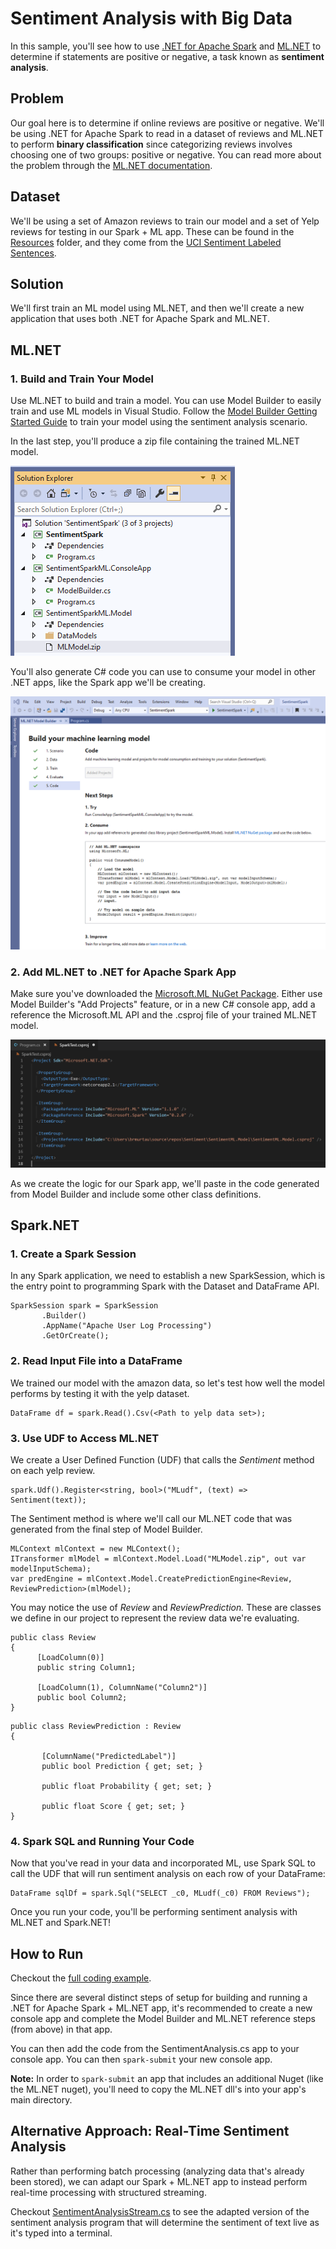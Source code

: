 # Sentiment Analysis with Big Data

In this sample, you'll see how to use [.NET for Apache Spark](https://dotnet.microsoft.com/apps/data/spark) 
and [ML.NET](https://dotnet.microsoft.com/apps/machinelearning-ai/ml-dotnet) to determine if 
statements are positive or negative, a task known as **sentiment analysis**.

## Problem

Our goal here is to determine if online reviews are positive or negative. We'll be using .NET for Apache Spark to read in a dataset of reviews and ML.NET to perform **binary classification** since categorizing reviews involves choosing one of two groups: positive or negative. You can read more about the problem through the [ML.NET documentation](https://docs.microsoft.com/en-us/dotnet/machine-learning/tutorials/sentiment-analysis).

## Dataset

We'll be using a set of Amazon reviews to train our model and a set of Yelp reviews for testing in our Spark + ML app. These can be found in the [Resources](/Resources) folder, and they come from the [UCI Sentiment Labeled Sentences](https://archive.ics.uci.edu/ml/machine-learning-databases/00331/sentiment%20labelled%20sentences.zip). 

## Solution

We'll first train an ML model using ML.NET, and then we'll create a new application that uses both .NET for Apache Spark and ML.NET.

## ML.NET

### 1. Build and Train Your Model

Use ML.NET to build and train a model. You can use Model Builder to easily train and use ML models in Visual Studio. Follow the [Model Builder Getting Started Guide](https://dotnet.microsoft.com/learn/machinelearning-ai/ml-dotnet-get-started-tutorial/intro) to train your model using the sentiment analysis scenario.

In the last step, you'll produce a zip file containing the trained ML.NET model.

![ML.NET Zip and Files](https://github.com/bamurtaugh/spark/blob/SparkMLNet/examples/Microsoft.Spark.CSharp.Examples/MachineLearning/images/modelbuilder5proj.PNG)

You'll also generate C# code you can use to consume your model in other .NET apps, like the Spark app we'll be creating.

![Generated Code](https://github.com/bamurtaugh/spark/blob/SparkMLNet/examples/Microsoft.Spark.CSharp.Examples/MachineLearning/images/modelbuilder5code.PNG)

### 2. Add ML.NET to .NET for Apache Spark App

Make sure you've downloaded the [Microsoft.ML NuGet Package](https://www.nuget.org/packages/Microsoft.ML). Either use Model Builder's "Add Projects" feature, or in a new C# console app, add a reference the Microsoft.ML API and the .csproj file of your trained ML.NET model.

![CSProject](https://github.com/bamurtaugh/spark/blob/SparkMLNet/examples/Microsoft.Spark.CSharp.Examples/MachineLearning/images/SparkMLPic.PNG)

As we create the logic for our Spark app, we'll paste in the code generated from Model Builder and include some other class definitions.

## Spark.NET

### 1. Create a Spark Session

In any Spark application, we need to establish a new SparkSession, which is the entry point to programming Spark with the Dataset and 
DataFrame API.

```CSharp
SparkSession spark = SparkSession
       .Builder()
       .AppName("Apache User Log Processing")
       .GetOrCreate();
```

### 2. Read Input File into a DataFrame

We trained our model with the amazon data, so let's test how well the model performs by testing it with the yelp dataset. 

```CSharp
DataFrame df = spark.Read().Csv(<Path to yelp data set>);
```

### 3. Use UDF to Access ML.NET

We create a User Defined Function (UDF) that calls the *Sentiment* method on each yelp review.

```CSharp
spark.Udf().Register<string, bool>("MLudf", (text) => Sentiment(text));
```

The Sentiment method is where we'll call our ML.NET code that was generated from the final step of Model Builder.

```CSharp
MLContext mlContext = new MLContext();
ITransformer mlModel = mlContext.Model.Load("MLModel.zip", out var modelInputSchema);
var predEngine = mlContext.Model.CreatePredictionEngine<Review, ReviewPrediction>(mlModel);
```
You may notice the use of *Review* and *ReviewPrediction.* These are classes we define in our project to represent the review data we're evaluating. 

```CSharp
public class Review
{
      [LoadColumn(0)]
      public string Column1;

      [LoadColumn(1), ColumnName("Column2")]
      public bool Column2;
}
```

```CSharp
public class ReviewPrediction : Review
{

       [ColumnName("PredictedLabel")]
       public bool Prediction { get; set; }

       public float Probability { get; set; }

       public float Score { get; set; }
} 
```

### 4. Spark SQL and Running Your Code

Now that you've read in your data and incorporated ML, use Spark SQL to call the UDF that will run sentiment analysis on each row of your DataFrame:

```CSharp
DataFrame sqlDf = spark.Sql("SELECT _c0, MLudf(_c0) FROM Reviews");
```

Once you run your code, you'll be performing sentiment analysis with ML.NET and Spark.NET!

## How to Run

Checkout the [full coding example](../SentimentAnalysis.cs).

Since there are several distinct steps of setup for building and running a .NET for Apache Spark + ML.NET app, it's recommended
to create a new console app and complete the Model Builder and ML.NET reference steps (from above) in that app. 

You can then add the code from the SentimentAnalysis.cs app to your console app. You can then `spark-submit` your new console app.

**Note:** In order to `spark-submit` an app that includes an additional Nuget (like the ML.NET nuget), you'll need to copy the ML.NET
dll's into your app's main directory.

## Alternative Approach: Real-Time Sentiment Analysis

Rather than performing batch processing (analyzing data that's already been stored), we can adapt our Spark + ML.NET app to instead perform real-time processing with structured streaming.

Checkout [SentimentAnalysisStream.cs](../SentimentAnalysisStream.cs) to see the adapted version of the sentiment analysis program that will determine the sentiment of text live as it's typed into a terminal.
